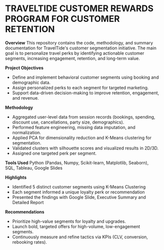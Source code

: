 # **TRAVELTIDE CUSTOMER REWARDS PROGRAM FOR CUSTOMER RETENTION**


**Overview**
This repository contains the code, methodology, and summary documentation for TravelTide's customer segmentation initiative. The main goal is to personalize travel perks by identifying actionable customer segments, increasing engagement, retention, and long-term value.

**Project Objectives**

* Define and implement behavioral customer segments using booking and demographic data.
* Assign personalized perks to each segment for targeted marketing.
* Support data-driven decision-making to improve retention, engagement, and revenue.

**Methodology**

* Aggregated user-level data from session records (bookings, spending, discount use, cancellations, party size, demographics).
* Performed feature engineering, missing data imputation, and normalization.
* Applied PCA for dimensionality reduction and K-Means clustering for segmentation.
* Validated clusters with silhouette scores and visualized results in 2D/3D.
* Assigned one targeted perk per segment.
  
**Tools Used**
Python (Pandas, Numpy, Scikit-learn, Matplotlib, Seaborn), SQL, Tableau, Google Slides

**Highlights**
* Identified 5 distinct customer segments using K-Means Clustering
* Each segment informed a unique loyalty perk or recommendation
* Presented the findings with Google Slide, Executive Summary and Detailed Report

**Recommendations**
* Prioritize high-value segments for loyalty and upgrades.
* Launch bold, targeted offers for high-volume, low-engagement segments.
* Continuously measure and refine tactics via KPIs (CLV, conversion, rebooking rates).



